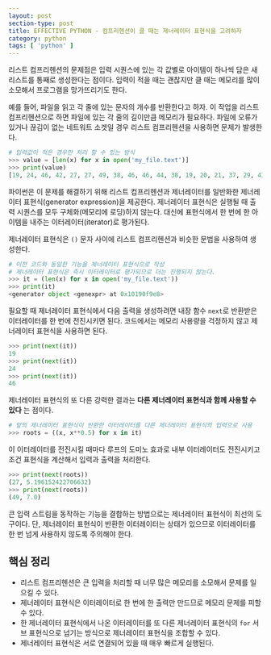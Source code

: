 ```yaml
---
layout: post
section-type: post
title: EFFECTIVE PYTHON - 컴프리헨션이 클 때는 제너레이터 표현식을 고려하자
category: python
tags: [ 'python' ]
---
```


리스트 컴프리헨션의 문제점은 입력 시퀀스에 있는 각 값별로 아이템이 하나씩 담은 새 리스트를 통째로 생성한다는 점이다. 입력이 적을 때는 괜찮지만 클 때는 메모리를 많이 소모해서 프로그램을 망가뜨리기도 한다.

예를 들어, 파일을 읽고 각 줄에 있는 문자의 개수를 반환한다고 하자. 이 작업을 리스트 컴프리헨션으로 하면 파일에 있는 각 줄의 길이만큼 메모리가 필요하다. 파일에 오류가 있거나 끊김이 없는 네트워트 소겟일 경우 리스트 컴프리헨션을 사용하면 문제가 발생한다.

```python
# 입력값이 적은 경우만 처리 할 수 있는 방식
>>> value = [len(x) for x in open('my_file.text')]
>>> print(value)
[19, 24, 46, 42, 27, 27, 49, 38, 46, 46, 44, 38, 19, 20, 21, 37, 29, 43, 46, 42, 38, 46, 54, 49, 38, 46, 46, 44, 38, 19, 20, 21, 37, 29]
```

파이썬은 이 문제를 해결하기 위해 리스트 컴프리헨션과 제너레이터를 일반화한 제너레이터 표현식(generator expression)을 제공한다. 제너레이터 표현식은 실행될 때 출력 시퀀스를 모두 구체화(메모리에 로딩)하지 않는다. 대신에 표현식에서 한 번에 한 아이템을 내주는 이터레이터(iterator)로 평가된다.


제너레이터 표현식은 `()` 문자 사이에 리스트 컴프리헨션과 비슷한 문법을 사용하여 생성한다.


```python
# 이전 코드와 동일한 기능을 제너레이터 표현식으로 작성
# 제너레이터 표현식은 즉시 이터레이터로 평가되므로 더는 진행되지 않는다.
>>> it = (len(x) for x in open('my_file.text'))
>>> print(it)
<generator object <genexpr> at 0x10190f9e8>
```

필요할 때 제너레이터 표현식에서 다음 출력을 생성하려면 내장 함수 `next`로 반환받은 이터레이터를 한 번에 전진시키면 된다. 코드에서는 메모리 사용량을 걱정하지 않고 제너레이터 표현식을 사용하면 된다.


```python
>>> print(next(it))
19
>>> print(next(it))
24
>>> print(next(it))
46
```

제너레이터 표현식의 또 다른 강력한 결과는 **다른 제너레이터 표현식과 함께 사용할 수 있다** 는 점이다.

```python
# 앞의 제너레이터 표현식이 반환한 이터레이터를 다른 제너레이터 표현식의 입력으로 사용
>>> roots = ((x, x**0.5) for x in it)
```

이 이터레이터를 전진시킬 때마다 루프의 도미노 효과로 내부 이터레이터도 전진시키고 조건 표현식을 계산해서 입력과 출력을 처리한다.

```python
>>> print(next(roots))
(27, 5.196152422706632)
>>> print(next(roots))
(49, 7.0)
```

큰 입력 스트림을 동작하는 기능을 결합하는 방법으로는 제너레이터 표현식이 최선의 도구이다. 단, 제너레이터 표현식이 반환한 이터레이터는 상태가 있으므로 이터레이터를 한 번 넘게 사용하지 않도록 주의해야 한다.

## 핵심 정리

- 리스트 컴프리헨션은 큰 입력을 처리할 때 너무 많은 메모리를 소모해서 문제를 일으킬 수 있다.
- 제너레이터 표현식은 이터레이터로 한 번에 한 출력만 만드므로 메모리 문제를 피할 수 있다.
- 한 제너레이터 표현식에서 나온 이터레이터를 또 다른 제너레이터 표현식의 `for` 서브 표현식으로 넘기는 방식으로 제너레이터 표현식을 조합할 수 있다.
- 제너레이터 표현식은 서로 연결되어 있을 때 매우 빠르게 실행된다.

